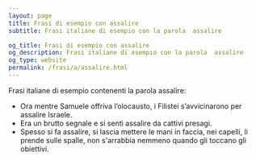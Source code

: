 ```yaml
---
layout: page
title: Frasi di esempio con assalire 
subtitle: Frasi italiane di esempio con la parola  assalire

og_title: Frasi di esempio con assalire 
og_description: Frasi italiane di esempio con la parola  assalire
og_type: website
permalink: /frasi/a/assalire.html
---
```


Frasi italiane di esempio contenenti la parola assalire:


- Ora mentre Samuele offriva l’olocausto, i Filistei s’avvicinarono per assalire Israele.
- Era un brutto segnale e si sentì assalire da cattivi presagi.
- Spesso si fa assalire, si lascia mettere le mani in faccia, nei capelli, li prende sulle spalle, non s'arrabbia nemmeno quando gli toccano gli obiettivi.
